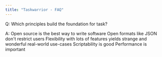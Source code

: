 ```yaml
---
title: "Taskwarrior - FAQ"
---
```


Q: Which principles build the foundation for task?

A: Open source is the best way to write software
Open formats like JSON don't restrict users
Flexibility with lots of features yields strange and wonderful real-world use-cases
Scriptability is good
Performance is important

